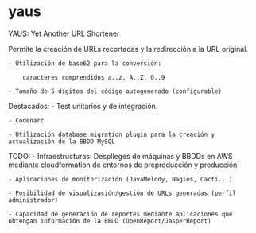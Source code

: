 yaus
====

YAUS: Yet Another URL Shortener

Permite la creación de URLs recortadas y la redirección a la URL original.

    - Utilización de base62 para la conversión:

        caracteres comprendidos a..z, A..Z, 0..9

    - Tamaño de 5 dígitos del código autogenerado (configurable)


Destacados:
    - Test unitarios y de integración.

    - Codenarc

    - Utilización database migration plugin para la creación y actualización de la BBDD MySQL


TODO:
    - Infraestructuras: Desplieges de máquinas y BBDDs en AWS mediante cloudformation de entornos de preproducción y
      producción

    - Aplicaciones de monitorización (JavaMelody, Nagios, Cacti...)

    - Posibilidad de visualización/gestión de URLs generadas (perfil administrador)

    - Capacidad de generación de reportes mediante aplicaciones que obtengan información de la BBDD (OpenReport/JasperReport)